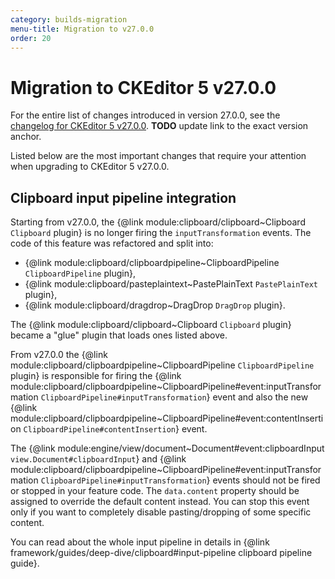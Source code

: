 ```yaml
---
category: builds-migration
menu-title: Migration to v27.0.0
order: 20
---
```


# Migration to CKEditor 5 v27.0.0

For the entire list of changes introduced in version 27.0.0, see the [changelog for CKEditor 5 v27.0.0](https://github.com/ckeditor/ckeditor5/blob/master/CHANGELOG.md). **TODO** update link to the exact version anchor.

Listed below are the most important changes that require your attention when upgrading to CKEditor 5 v27.0.0.

## Clipboard input pipeline integration

Starting from v27.0.0, the {@link module:clipboard/clipboard~Clipboard `Clipboard` plugin} is no longer firing the `inputTransformation` events. The code of this feature was refactored and split into:

* {@link module:clipboard/clipboardpipeline~ClipboardPipeline `ClipboardPipeline` plugin},
* {@link module:clipboard/pasteplaintext~PastePlainText `PastePlainText` plugin},
* {@link module:clipboard/dragdrop~DragDrop `DragDrop` plugin}.

The {@link module:clipboard/clipboard~Clipboard `Clipboard` plugin} became a "glue" plugin that loads ones listed above.

From v27.0.0 the {@link module:clipboard/clipboardpipeline~ClipboardPipeline `ClipboardPipeline` plugin} is responsible for firing the {@link module:clipboard/clipboardpipeline~ClipboardPipeline#event:inputTransformation `ClipboardPipeline#inputTransformation`} event and also the new {@link module:clipboard/clipboardpipeline~ClipboardPipeline#event:contentInsertion `ClipboardPipeline#contentInsertion`} event.

The {@link module:engine/view/document~Document#event:clipboardInput `view.Document#clipboardInput`} and {@link module:clipboard/clipboardpipeline~ClipboardPipeline#event:inputTransformation `ClipboardPipeline#inputTransformation`} events should not be fired or stopped in your feature code. The `data.content` property should be assigned to override the default content instead. You can stop this event only if you want to completely disable pasting/dropping of some specific content.

You can read about the whole input pipeline in details in {@link framework/guides/deep-dive/clipboard#input-pipeline clipboard pipeline guide}.
